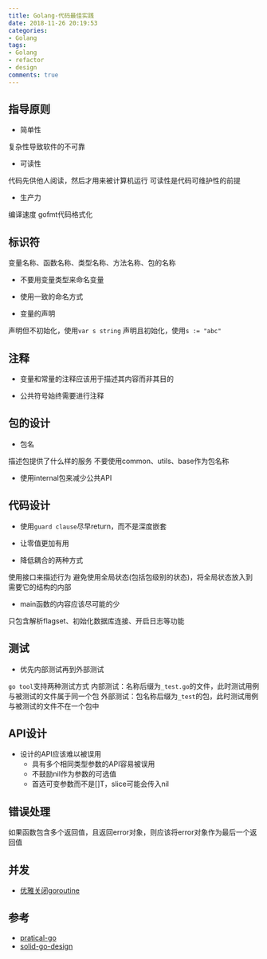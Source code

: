 ```yaml
---
title: Golang-代码最佳实践
date: 2018-11-26 20:19:53
categories:
- Golang
tags:
- Golang
- refactor
- design
comments: true
---
```


## 指导原则

* 简单性

复杂性导致软件的不可靠

* 可读性

代码先供他人阅读，然后才用来被计算机运行
可读性是代码可维护性的前提

* 生产力

编译速度
gofmt代码格式化

## 标识符

变量名称、函数名称、类型名称、方法名称、包的名称

* 不要用变量类型来命名变量

* 使用一致的命名方式

* 变量的声明

声明但不初始化，使用`var s string`
声明且初始化，使用`s := "abc"`

## 注释

* 变量和常量的注释应该用于描述其内容而非其目的

* 公共符号始终需要进行注释

## 包的设计

* 包名

描述包提供了什么样的服务
不要使用common、utils、base作为包名称

* 使用internal包来减少公共API

## 代码设计

* 使用`guard clause`尽早return，而不是深度嵌套

* 让零值更加有用

* 降低耦合的两种方式

使用接口来描述行为
避免使用全局状态(包括包级别的状态)，将全局状态放入到需要它的结构的内部

* main函数的内容应该尽可能的少

只包含解析flagset、初始化数据库连接、开启日志等功能

## 测试

* 优先内部测试再到外部测试

`go tool`支持两种测试方式
内部测试：名称后缀为`_test.go`的文件，此时测试用例与被测试的文件属于同一个包
外部测试：包名称后缀为`_test`的包，此时测试用例与被测试的文件不在一个包中

## API设计

* 设计的API应该难以被误用
  * 具有多个相同类型参数的API容易被误用
  * 不鼓励nil作为参数的可选值
  * 首选可变参数而不是[]T，slice可能会传入nil

## 错误处理

如果函数包含多个返回值，且返回error对象，则应该将error对象作为最后一个返回值

## 并发

* [优雅关闭goroutine](https://gravity-xin.github.io/2018/11/19/Golang-%E4%BC%98%E9%9B%85%E5%85%B3%E9%97%ADChannel/)

## 参考

* [pratical-go](https://dave.cheney.net/practical-go/presentations/qcon-china.html)
* [solid-go-design](https://dave.cheney.net/2016/08/20/solid-go-design)